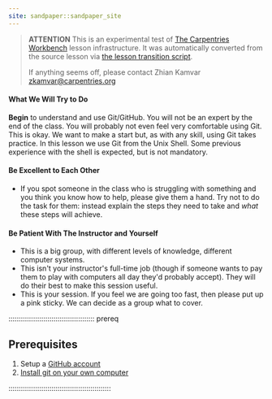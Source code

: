 ```yaml
---
site: sandpaper::sandpaper_site
---
```


> **ATTENTION** This is an experimental test of [The Carpentries Workbench](https://carpentries.github.io/workbench) lesson infrastructure.
> It was automatically converted from the source lesson via [the lesson transition script](https://github.com/carpentries/lesson-transition/).
> 
> If anything seems off, please contact Zhian Kamvar [zkamvar@carpentries.org](mailto:zkamvar@carpentries.org)

#### What We Will Try to Do

**Begin** to understand and use Git/GitHub. You will not be an expert by the end of the class. You will probably not even feel very comfortable using Git. This is okay. We want to make a start but, as with any skill, using Git takes practice. In this lesson we use Git from the Unix Shell. Some previous experience with the shell is expected, but is not mandatory.

#### Be Excellent to Each Other

- If you spot someone in the class who is struggling with something and you think you know how to help, please give them a hand. Try not to do the task for them: instead explain the steps they need to take and *what* these steps will achieve.

#### Be Patient With The Instructor and Yourself

- This is a big group, with different levels of knowledge, different computer systems.
- This isn't your instructor's full-time job (though if someone wants to pay them to play with computers all day they'd probably accept). They will do their best to make this session useful.
- This is your session. If you feel we are going too fast, then please put up a pink sticky. We can decide as a group what to cover.

::::::::::::::::::::::::::::::::::::::::::  prereq

## Prerequisites

1. Setup a [GitHub account](https://github.com/)
2. [Install git on your own computer](https://help.github.com/articles/set-up-git/)
  

::::::::::::::::::::::::::::::::::::::::::::::::::


